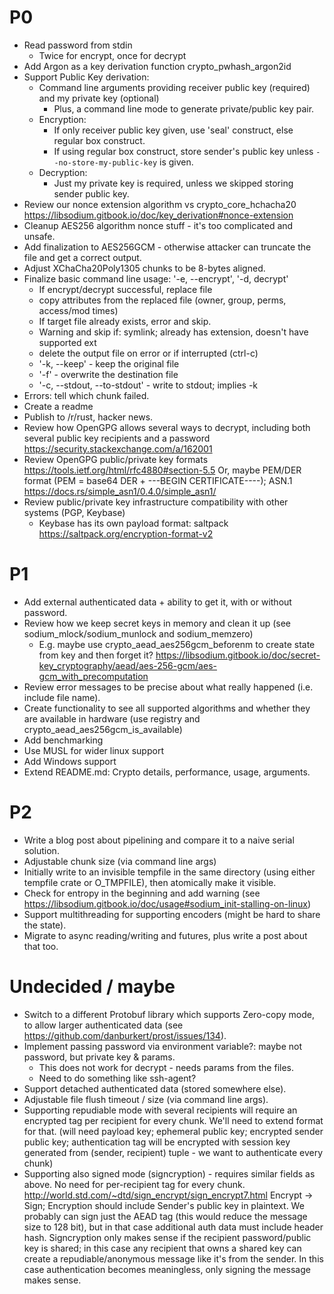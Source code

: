 # P0
 * Read password from stdin
    * Twice for encrypt, once for decrypt
 * Add Argon as a key derivation function crypto_pwhash_argon2id
 * Support Public Key derivation:
    * Command line arguments providing receiver public key (required) and my private key (optional)
       * Plus, a command line mode to generate private/public key pair.
    * Encryption: 
       * If only receiver public key given, use 'seal' construct, else regular box construct.
       * If using regular box construct, store sender's public key unless `--no-store-my-public-key` is given. 
    * Decryption:
       * Just my private key is required, unless we skipped storing sender public key.
 * Review our nonce extension algorithm vs crypto_core_hchacha20 https://libsodium.gitbook.io/doc/key_derivation#nonce-extension
 * Cleanup AES256 algorithm nonce stuff - it's too complicated and unsafe.
 * Add finalization to AES256GCM - otherwise attacker can truncate the file and get a correct output.
 * Adjust XChaCha20Poly1305 chunks to be 8-bytes aligned.
 * Finalize basic command line usage: '-e, --encrypt', '-d, decrypt' 
    * If encrypt/decrypt successful, replace file 
    *   copy attributes from the replaced file (owner, group, perms, access/mod times)
    * If target file already exists, error and skip.
    * Warning and skip if: symlink; already has extension, doesn't have supported ext
    * delete the output file on error or if interrupted (ctrl-c)
    * '-k, --keep' - keep the original file
    * '-f' - overwrite the destination file
    * '-c, --stdout, --to-stdout' - write to stdout; implies -k
 * Errors: tell which chunk failed.
 * Create a readme
 * Publish to /r/rust, hacker news.
 * Review how OpenGPG allows several ways to decrypt, including both several public key recipients and a password
   https://security.stackexchange.com/a/162001
 * Review OpenGPG public/private key formats https://tools.ietf.org/html/rfc4880#section-5.5
   Or, maybe PEM/DER format (PEM = base64 DER + ---BEGIN CERTIFICATE----); ASN.1
   https://docs.rs/simple_asn1/0.4.0/simple_asn1/
 * Review public/private key infrastructure compatibility with other systems (PGP, Keybase)
   * Keybase has its own payload format: saltpack https://saltpack.org/encryption-format-v2
 
# P1
 * Add external authenticated data + ability to get it, with or without password.
 * Review how we keep secret keys in memory and clean it up (see sodium_mlock/sodium_munlock and sodium_memzero)
   * E.g. maybe use crypto_aead_aes256gcm_beforenm to create state from key and then forget it?
     https://libsodium.gitbook.io/doc/secret-key_cryptography/aead/aes-256-gcm/aes-gcm_with_precomputation
 * Review error messages to be precise about what really happened (i.e. include file name).
 * Create functionality to see all supported algorithms and whether they are available in hardware
   (use registry and crypto_aead_aes256gcm_is_available)  
 * Add benchmarking
 * Use MUSL for wider linux support
 * Add Windows support
 * Extend README.md: Crypto details, performance, usage, arguments. 

# P2
 * Write a blog post about pipelining and compare it to a naive serial solution.
 * Adjustable chunk size (via command line args)
 * Initially write to an invisible tempfile in the same directory (using either tempfile crate or O_TMPFILE), then
   atomically make it visible.
 * Check for entropy in the beginning and add warning (see https://libsodium.gitbook.io/doc/usage#sodium_init-stalling-on-linux)
 * Support multithreading for supporting encoders (might be hard to share the state).
 * Migrate to async reading/writing and futures, plus write a post about that too.
 
# Undecided / maybe
 * Switch to a different Protobuf library which supports Zero-copy mode, to allow larger authenticated data
   (see https://github.com/danburkert/prost/issues/134).
 * Implement passing password via environment variable?: maybe not password, but private key & params.
    * This does not work for decrypt - needs params from the files.
    * Need to do something like ssh-agent? 
 * Support detached authenticated data (stored somewhere else).
 * Adjustable file flush timeout / size (via command line args).
 * Supporting repudiable mode with several recipients will require an encrypted tag per recipient for every
   chunk. We'll need to extend format for that.
   (will need payload key; ephemeral public key; encrypted sender public key; authentication tag will be encrypted
    with session key generated from (sender, recipient) tuple - we want to authenticate every chunk)
 * Supporting also signed mode (signcryption) - requires similar fields as above. No need for per-recipient tag for
   every chunk. http://world.std.com/~dtd/sign_encrypt/sign_encrypt7.html
   Encrypt -> Sign; Encryption should include Sender's public key in plaintext. We probably can sign just the AEAD tag
   (this would reduce the message size to 128 bit), but in that case additional auth data must include header hash.
   Signcryption only makes sense if the recipient password/public key is shared; in this case any recipient that owns
   a shared key can create a repudiable/anonymous message like it's from the sender. In this case authentication becomes
   meaningless, only signing the message makes sense.
   
